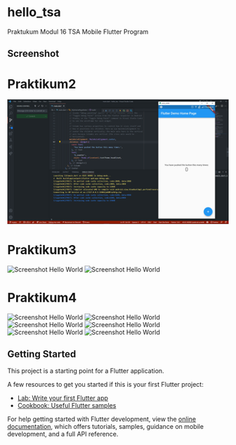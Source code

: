 # hello_tsa

Praktukum Modul 16 TSA Mobile Flutter Program

## Screenshot

# Praktikum2

![Screenshot Hello World](images/SS_project.png)

# Praktikum3

![Screenshot Hello World](images/SS_project2.png)
![Screenshot Hello World](images/SS_project3.png)

# Praktikum4

![Screenshot Hello World](images/SS_project4.png)
![Screenshot Hello World](images/SS_project5.png)
![Screenshot Hello World](images/SS_project6.png)
![Screenshot Hello World](images/SS_project7.png)
![Screenshot Hello World](images/SS_project8.png)
![Screenshot Hello World](images/SS_project9.png)

## Getting Started

This project is a starting point for a Flutter application.

A few resources to get you started if this is your first Flutter project:

- [Lab: Write your first Flutter app](https://docs.flutter.dev/get-started/codelab)
- [Cookbook: Useful Flutter samples](https://docs.flutter.dev/cookbook)

For help getting started with Flutter development, view the
[online documentation](https://docs.flutter.dev/), which offers tutorials,
samples, guidance on mobile development, and a full API reference.
